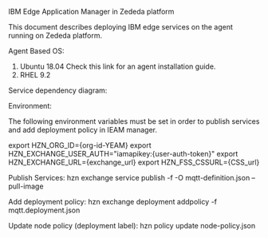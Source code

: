 ﻿IBM Edge Application Manager in Zededa platform 


This document describes deploying IBM edge services on the agent running on Zededa platform. 


Agent Based OS: 


1. Ubuntu 18.04 
                   Check this link for an agent installation guide. 
2. RHEL 9.2 


Service dependency diagram:


  



 Environment:


 The following environment variables must be set in order to publish services and add deployment policy in IEAM manager.


export HZN_ORG_ID={org-id-YEAM}
export HZN_EXCHANGE_USER_AUTH="iamapikey:{user-auth-token}"
export HZN_EXCHANGE_URL={exchange_url}
export HZN_FSS_CSSURL={CSS_url}






Publish  Services: 
  hzn exchange service publish  -f -O mqtt-definition.json –pull-image


Add deployment policy:
 hzn exchange deployment addpolicy -f mqtt.deployment.json 


Update node policy (deployment label):
 hzn policy update node-policy.json